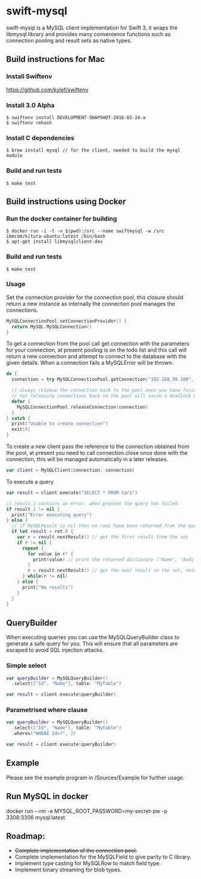 # swift-mysql
swift-mysql is a MySQL client implementation for Swift 3, it wraps the libmysql library and provides many convenience functions such as connection pooling and result sets as native types.

## Build instructions for Mac
### Install Swiftenv
https://github.com/kylef/swiftenv

### Install 3.0 Alpha
```
$ swiftenv install DEVELOPMENT-SNAPSHOT-2016-03-24-a
$ swiftenv rehash
```

### Install C dependencies
```
$ brew install mysql // for the client, needed to build the mysql module
```

### Build and run tests
```
$ make test
```

## Build instructions using Docker
### Run the docker container for building
```
$ docker run -i -t -v $(pwd):/src --name swiftmysql -w /src ibmcom/kitura-ubuntu:latest /bin/bash  
$ apt-get install libmysqlclient-dev
```

### Build and run tests
```
$ make test
```

### Usage
Set the connection provider for the connection pool, this closure should return a new instance as internally the connection pool manages the connections.
```swift
MySQLConnectionPool.setConnectionProvider() {
  return MySQL.MySQLConnection()
}
```

To get a connection from the pool call get connection with the parameters for your connection, at present pooling is on the todo list and this call will return a new connection and attempt to connect to the database with the given details.  When a connection fails a MySQLError will be thrown.
```swift
do {
  connection = try MySQLConnectionPool.getConnection("192.168.99.100", user: "root", password: "my-secret-pw", database: "mydatabase")!

  // always release the connection back to the pool once you have finished with it,  
  // not releasing connections back to the pool will cause a deadlock when all connections are in use.
  defer {
    MySQLConnectionPool.releaseConnection(connection)
  }
} catch {
  print("Unable to create connection")
  exit(0)
}
```

To create a new client pass the reference to the connection obtained from the pool, at present you need to call connection.close once done with the connection, this will be managed automatically in a later releases.
```swift
var client = MySQLClient(connection: connection)
```

To execute a query
```swift
var result = client.execute("SELECT * FROM Cars")

// result.1 contains an error, when present the query has failed.
if result.1 != nil {
  print("Error executing query")
} else {
  // if MySQLResult is nil then no rows have been returned from the query.
  if let result = ret.0 {
    var r = result.nextResult() // get the first result from the set
    if r != nil {
      repeat {
        for value in r! {
          print(value) // print the returned dictionary ("Name", "Audi"), ("Price", "52642"), ("Id", "1")
        }
        r = result.nextResult() // get the next result in the set, returns nil when no more records are available.
      } while(r != nil)
    } else {
      print("No results")
    }
  }
}
```

## QueryBuilder
When executing queries you can use the MySQLQueryBuilder class to generate a safe query for you.  This will ensure that all parameters are escaped to avoid SQL injection attacks.

### Simple select
```swift
var queryBuilder = MySQLQueryBuilder()
  .select(["Id", "Name"], table: "MyTable")

var result = client.execute(queryBuilder)
```

### Parametrised where clause
```swift
var queryBuilder = MySQLQueryBuilder()
  .select(["Id", "Name"], table: "MyTable")
  .wheres("WHERE Id=?", 2)

var result = client.execute(queryBuilder)
```

## Example
Please see the example program in /Sources/Example for further usage.


## Run MySQL in docker
docker run --rm -e MYSQL_ROOT_PASSWORD=my-secret-pw -p 3306:3306 mysql:latest

## Roadmap:
- ~~Complete implementation of the connection pool.~~
- Complete implementation for the MySQLField to give parity to C library.
- Implement type casting for MySQLRow to match field type.
- Implement binary streaming for blob types.
